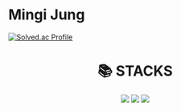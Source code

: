 # Mingi Jung
[![Solved.ac Profile](http://mazassumnida.wtf/api/v2/generate_badge?boj=wjd4813)](https://solved.ac/wjd4813/)

<div align=center><h1>📚 STACKS</h1></div>

<div align=center> 
  <img src="https://img.shields.io/badge/c++-00599C?style=for-the-badge&logo=c%2B%2B&logoColor=white">
  <img src="https://img.shields.io/badge/python-3776AB?style=for-the-badge&logo=python&logoColor=white"> 
  <img src="https://img.shields.io/badge/AdobeIllustrator-3776AB?style=for-the-badge&logo=python&logoColor=white"> 
  <br>
</div>
